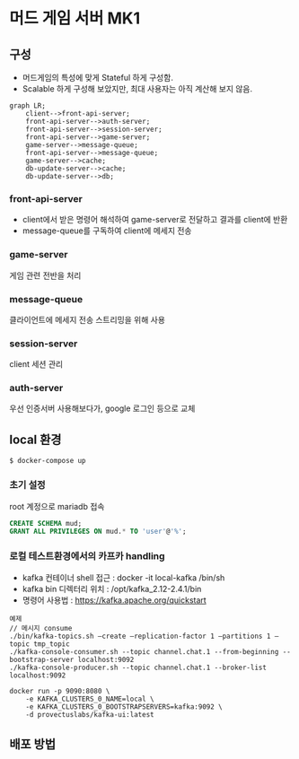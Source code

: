 # 머드 게임 서버 MK1

## 구성

- 머드게임의 특성에 맞게 Stateful 하게 구성함.
- Scalable 하게 구성해 보았지만, 최대 사용자는 아직 계산해 보지 않음.

```mermaid
graph LR;
    client-->front-api-server;
    front-api-server-->auth-server;
    front-api-server-->session-server;
    front-api-server-->game-server;
    game-server-->message-queue;
    front-api-server-->message-queue;
    game-server-->cache;
    db-update-server-->cache;
    db-update-server-->db;
```

### front-api-server

- client에서 받은 명령어 해석하여 game-server로 전달하고 결과를 client에 반환
- message-queue를 구독하여 client에 메세지 전송

### game-server

게임 관련 전반을 처리

### message-queue

클라이언트에 메세지 전송 스트리밍을 위해 사용

### session-server

client 세션 관리

### auth-server

우선 인증서버 사용해보다가, google 로그인 등으로 교체

## local 환경

```shell
$ docker-compose up
```

### 초기 설정

root 계정으로 mariadb 접속
```sql
CREATE SCHEMA mud;
GRANT ALL PRIVILEGES ON mud.* TO 'user'@'%';
```

### 로컬 테스트환경에서의 카프카 handling
* kafka 컨테이너 shell 접근 : docker -it local-kafka /bin/sh
* kafka bin 디렉터리 위치 : /opt/kafka_2.12-2.4.1/bin
* 명령어 사용법 : https://kafka.apache.org/quickstart
```
예제
// 메시지 consume
./bin/kafka-topics.sh –create –replication-factor 1 –partitions 1 –topic tmp_topic
./kafka-console-consumer.sh --topic channel.chat.1 --from-beginning --bootstrap-server localhost:9092
./kafka-console-producer.sh --topic channel.chat.1 --broker-list localhost:9092

docker run -p 9090:8080 \
	-e KAFKA_CLUSTERS_0_NAME=local \
	-e KAFKA_CLUSTERS_0_BOOTSTRAPSERVERS=kafka:9092 \
	-d provectuslabs/kafka-ui:latest
```

## 배포 방법


